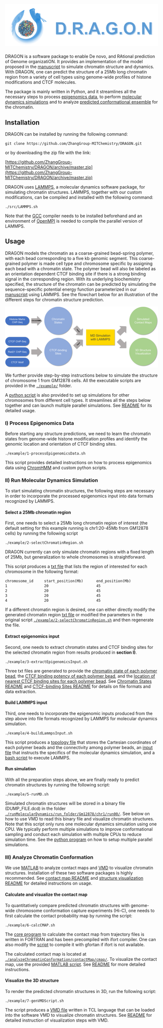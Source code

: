 # ![DRAGON logo](https://github.com/qiyf/images/blob/master/logo2.png)

DRAGON is a software package to enable De novo, and RAtional prediction of Genome organizatiON. It provides an implementation of the model proposed in the [manuscript](https://www.biorxiv.org/content/early/2018/03/15/282095) to simulate chromatin structure and dynamics. With DRAGON, one can predict the structure of a 25Mb long chromatin region from a variety of cell types using genome-wide profiles of histone modifications and CTCF molecules. 

The package is mainly written in Python, and it streamlines all the necessary steps to process [epigenomics data](./processEpigenomicsData/), to perform [molecular dynamics simulations](./runMolecularDynamics/) and to analyze [predicted conformational ensemble](./analyzeChromatinConformation/) for the chromatin. 

## Installation
DRAGON can be installed by running the following command:
```
git clone https://github.com/ZhangGroup-MITChemistry/DRAGON.git
```
or by downloading the zip file with the link:

[https://github.com/ZhangGroup-MITChemistry/DRAGON/archive/master.zip](https://github.com/ZhangGroup-MITChemistry/DRAGON/archive/master.zip)  

DRAGON uses [LAMMPS](http://lammps.sandia.gov/), a molecular dynamics software package, for simulating chromatin structures. LAMMPS, together with our custom modifications, can be compiled and installed with the following command:

```
./src/LAMMPS.sh
```

Note that the [GCC](https://gcc.gnu.org/) compiler needs to be installed beforehand and an environment of [OpenMPI](https://www.open-mpi.org/) is needed to compile the parallel version of LAMMPS. 

## Usage

DRAGON models the chromatin as a coarse-grained bead-spring polymer, with each bead corresponding to a five kb genomic segment.  This coarse-grained polymer is made cell type and chromosome specific by assigning each bead with a chromatin state. The polymer bead will also be labeled as an orientation dependent CTCF binding site if there is a strong binding signal in the corresponding region. With its underlying biochemistry specified, the structure of the chromatin can be predicted by simulating the sequence-specific potential energy function parameterized in our [manuscript](https://www.biorxiv.org/content/early/2018/03/15/282095) using LAMMPS. See the flowchart below for an illustration of the different steps for chromatin structure prediction.

![Flow chart](https://github.com/qiyf/images/blob/master/flow_chart.png)

We further provide step-by-step instructions below to simulate the structure of chromosome 1 from GM12878 cells. All the executable scripts are provided in the [`./example/`](./example/) folder. 

A [python script](./runMolecularDynamics/main.py) is also provided to set up simulations for other chromosomes from different cell types. It streamlines all the steps below together and can launch multiple parallel simulations. See [README](./runMolecularDynamics/README.md) for its detailed usage.


### I) Process Epigenomics Data

Before starting any structure predictions, we need to learn the chromatin states from genome-wide histone modification profiles and identify the genomic location and orientation of CTCF binding sites. 

```
./example/1-processEpigenomicsData.sh
```

This script provides detailed instructions on how to process epigenomics data using [ChromHMM](http://compbio.mit.edu/ChromHMM/) and custom python scripts. 

### II) Run Molecular Dynamics Simulation

To start simulating chromatin structures, the following steps are necessary in order to incorporate the processed epigenomics input into data formats recognized by LAMMPS.


#### Select a 25Mb chromatin region

First, one needs to select a 25Mb long chromatin region of interest (the default setting for this example running is chr1:20-45Mb from GM12878 cells) by running the following script 

```
./example/2-selectChromatinRegion.sh
```

DRAGON currently can only simulate chromatin regions with a fixed length of 25Mb, but generalization to whole chromosomes is straightforward. 

This script produces a [txt file](./src/chr_region.txt) that lists the region of interested for each chromosome in the following format:
```
chromosome_id     start_position(Mb)      end_position(Mb)  
1                 20                      45  
2                 20                      45  
3                 20                      45  
4                 20                      45   
```

If a different chromatin region is desired, one can either directly modify the generated chromatin region [txt file](./src/chr_region.txt) or modified the parameters in the original script [`./example/2-selectChromatinRegion.sh`](./example/2-selectChromatinRegion.sh) and then regenerate the file.

#### Extract epigenomics input

Second, one needs to extract chromatin states and CTCF binding sites for the selected chromatin region from results produced in **section I)**.

```
./example/3-extractEpigenomicsInput.sh
```

Three txt files are generated to provide the [chromatin state of each polymer bead](./runMolecularDynamics/inputFiles/epig_input/chromStates/Gm12878/Gm12878_chr1_chromatin_states_From20MbTo45Mb.txt), the [CTCF binding potency of each polymer bead](./runMolecularDynamics/inputFiles/epig_input/ctcfSites/Gm12878/Gm12878_chr1_ctcf_position_From20MbTo45Mb.txt), and the [location of nearest CTCF binding sites for each polymer bead](./runMolecularDynamics/inputFiles/epig_input/ctcfSites/Gm12878/Gm12878_chr1_ctcf_index_From20MbTo45Mb.txt). 
See [Chromatin States README](./runMolecularDynamics/inputFiles/epig_input/chromStates/README.md) and [CTCF-binding Sites README](./runMolecularDynamics/inputFiles/epig_input/ctcfSites/README.md) for details on file formats and data extraction.

#### Build LAMMPS input

Third, one needs to incorporate the epigenomic inputs produced from the step above into file formats recognized by LAMMPS for molecular dynamics simulation.

```
./example/4-buildLammpsInput.sh
```

This script produces a [topology file](./runMolecularDynamics/inputFiles/lmps_input/Gm12878/data.chromosome.chr1) that stores the Cartesian coordinates of each polymer beads and the connectivity among polymer beads, an [input file](./runMolecularDynamics/run_folder/Gm12878/chr1/run00/in.chromosome) that instructs the specifics of the molecular dynamics simulation, and a [bash script](./runMolecularDynamics/run_folder/Gm12878/chr1/run00/run.sh) to execute LAMMPS. 

#### Run simulation

With all the preparation steps above, we are finally ready to predict chromatin structures by running the following script:

```
./example/5-runMD.sh
```

Simulated chromatin structures will be stored in a binary file (DUMP_FILE.dcd) in the folder [`./runMolecularDynamics/run_folder/Gm12878/chr1/run00/`](./runMolecularDynamics/run_folder/Gm12878/chr1/run00/). See below on how to use VMD to read this binary file and visualize chromatin structures. Note that this script only runs one molecular dynamics simulation using one CPU. We typically perform multiple simulations to improve conformational sampling and conduct each simulation with multiple CPUs to reduce simulation time. See the [python program](./runMolecularDynamics/main.py) on how to setup multiple parallel simulations. 


### III) Analyze Chromatin Conformation

We use [MATLAB](https://www.mathworks.com/products/matlab.html) to analyze contact maps and [VMD](http://www.ks.uiuc.edu/Research/vmd/) to visualize chromatin structures. Installation of these two software packages is highly recommended. See [contact map README](./analyzeChromatinConformation/contactMap/README.md) and [structure visualization README](./analyzeChromatinConformation/visStructure/README.md) for detailed instructions on usage. 

#### Calculate and visualize the contact map

To quantitatively compare predicted chromatin structures with genome-wide chromosome conformation capture experiments (Hi-C), one needs to first calculate the contact probability map by running the script:

```
./example/6-calcCMAP.sh
```

The [core program](./src/cmap/FORTRAN/cmap.f90) to calculate the contact map from trajectory files is written in FORTRAN and has been precompiled with ifort compiler. One can also modify the [script](./src/cmap/FORTRAN/compile.sh) to compile it with gfortan if ifort is not available. 

The calculated contact map is located at [`./analyzeChromatinConformation/contactMap/cmap/`](./analyzeChromatinConformation/contactMap/cmap/). To visualize the contact map, use the provided [MATLAB script](./analyzeChromatinConformation/contactMap/visContactMap.m). See [README](./analyzeChromatinConformation/contactMap/README.md) for more detailed instructions. 


#### Visualize the 3D structure

To render the predicted chromatin structures in 3D, run the following script:

```
./example/7-genVMDScript.sh
```

The script produces a [VMD file](./analyzeChromatinConformation/visStructure/vmdScript/VMDColor_Gm12878_chr1.vmd) written in TCL language that can be loaded into the software VMD to visualize chromatin structures. See [README](./analyzeChromatinConformation/visStructure/README.md) for detailed instruction of visualization steps with VMD.
